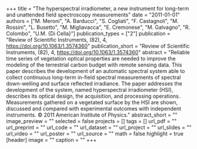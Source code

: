 +++
title = "The hyperspectral irradiometer, a new instrument for long-term and unattended field spectroscopy measurements"
date = "2011-01-01"
authors = ["M. Meroni", "A. Barducci", "S. Cogliati", "F. Castagnoli", "M. Rossini", "L. Busetto", "M. Migliavacca", "E. Cremonese", "M. Galvagno", "R. Colombo", "U.M. {Di Cella}"]
publication_types = ["2"]
publication = "Review of Scientific Instruments, (82), 4, https://doi.org/10.1063/1.3574360"
publication_short = "Review of Scientific Instruments, (82), 4, https://doi.org/10.1063/1.3574360"
abstract = "Reliable time series of vegetation optical properties are needed to improve the modeling of the terrestrial carbon budget with remote sensing data. This paper describes the development of an automatic spectral system able to collect continuous long-term in-field spectral measurements of spectral down-welling and surface reflected irradiance. The paper addresses the development of the system, named hyperspectral irradiometer (HSI), describes its optical design, the acquisition, and processing operations. Measurements gathered on a vegetated surface by the HSI are shown, discussed and compared with experimental outcomes with independent instruments. © 2011 American Institute of Physics."
abstract_short = ""
image_preview = ""
selected = false
projects = []
tags = []
url_pdf = ""
url_preprint = ""
url_code = ""
url_dataset = ""
url_project = ""
url_slides = ""
url_video = ""
url_poster = ""
url_source = ""
math = false
highlight = true
[header]
image = ""
caption = ""
+++
